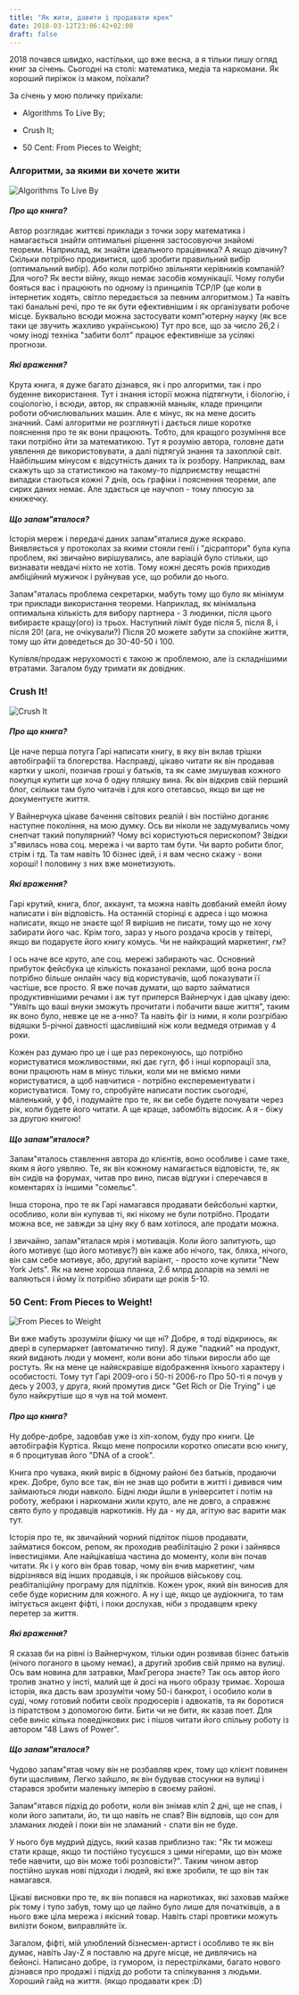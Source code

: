 ```yaml
---
title: "Як жити, давити і продавати крек"
date: 2018-03-12T23:06:42+02:00
draft: false
---
```


2018 почався швидко, настільки, що вже весна, а я тільки пишу огляд книг за січень.
Сьогодні на столі: математика, медіа та наркомани. Як хороший пиріжок із маком, поїхали?

За січень у мою поличку приїхали:

- Algorithms To Live By;

- Crush It;

- 50 Cent: From Pieces to Weight;

### Алгоритми, за якими ви хочете жити


![Algorithms To Live By](https://s26.postimg.cc/wtxt7s2bt/4181_Ap_Hes8_L._SX325_BO1_204_203_200.jpg "Algorithms to Live By")

#### *Про що книга?*
Автор розглядає життєві приклади з точки зору математика і намагається знайти оптимальні рішення застосовуючи знайомі теореми.
Наприклад, як знайти ідеального працівника? А якщо дівчину? Скільки потрібно продивитися, щоб зробити правильний вибір (оптимальний вибір).
Або коли потрібно звільняти керівників компаній? Для чого? Як вести війну, якщо немає засобів комунікації.
Чому голуби бояться вас і працюють по одному із принципів TCP/IP (це коли в інтернетик ходять, світло передається за певним алгоритмом.)
Та навіть такі банальні речі, про те як бути ефективнішим і як організувати робоче місце.
Буквально всюди можна застосувати комп"ютерну науку (як все таки це звучить жахливо українською)
Тут про все, що за число 26,2 і чому іноді техніка "забити болт" працює ефективніше за усілякі прогнози.


#### *Які враження?*
Крута книга, я дуже багато дізнався, як і про алгоритми, так і про буденне використання.
Тут і знання історії можна підтягнути, і біологію, і соціологію, і всюди, автор, як справжній маньяк,
кладе принципи роботи обчислювальних машин. Але є мінус, як на мене досить значний.
Самі алгоритми не розглянуті і дається лише коротке пояснення про те як вони працюють. Тобто, для кращого розуміння
все таки потрібно йти за математикою. Тут я розумію автора, головне дати уявлення де використовувати, а далі
підтягуй знання та захоплюй світ. Найбільшим мінусом є відсутність даних та їх розбору.
Наприклад, вам скажуть що за статистикою на такому-то підприємству нещастні випадки стаються кожні 7 днів,
ось графіки і пояснення теореми, але сирих даних немає. 
Але здається це научпоп - тому плюсую за книжечку.

#### *Що запам"яталося?*
Історія мереж і передачі даних запам"яталися дуже яскраво. Виявляється у протоколах за якими стояли
генії і "дісраптори" була купа проблем, які звичайно вирішувались, але варіацій було стільки, що визнавати невдачі 
ніхто не хотів. Тому кожні десять років приходив амбіційний мужичок і руйнував усе, що робили до нього.

Запам"яталась проблема секретарки, мабуть тому що було як мінімум три приклади використання теореми.
Наприклад, як мінімальна оптимальна кількість для вибору партнера - 3 людинки, після цього вибираєте кращу(ого) із трьох.
Наступний ліміт буде після 5, після 8, і після 20! (ага, не очікували?)
Після 20 можете забути за спокійне життя, тому що йти доведеться до 30-40-50 і 100.

Купівля/продаж нерухомості є такою ж проблемою, але із складнішими втратами. Загалом буду тримати як довідник.


### Crush It!


![Crush It](https://s26.postimg.cc/a58m8dda1/crush-it.jpg "Crush It")


#### *Про що книга?*
Це наче перша потуга Гарі написати книгу, в яку він вклав трішки автобіграфії та блогерства.
Насправді, цікаво читати як він продавав картки у школі, позичав гроші у батьків, та як саме
змушував кожного покупця купити ще хоча б одну пляшку вина. Як він відкрив свій перший блог,
скільки там було читачів і для кого отетавсьо, якщо ви ще не документуєте життя.

У Вайнерчука цікаве бачення світових реалій і він постійно доганяє наступне покоління, на мою думку.
Ось ви ніколи не задумувались чому снепчат такий популярний?
Чому всі користуються перископом? Звідки з"явилась нова соц. мережа і чи варто там бути. Чи варто робити блог, стрім і тд.
Та там навіть 10 бізнес ідей, і я вам чесно скажу - вони хороші! І половину з них вже монетизують.


#### *Які враження?*
Гарі крутий, книга, блог, аккаунт, та можна навіть довбаний емейл йому написати і він відповість. 
На останній сторінці є адреса і що можна написати, якщо не знаєте що! Я вирішив не писати, тому що не хочу забирати його час.
Крім того, зараз у нього роздача кросів у твітері, якщо ви подаруєте його книгу комусь. Чи не найкращий маркетинг, гм?

І ось наче все круто, але соц. мережі забирають час. Основний прибуток фейсбука це кількість показаної реклами, 
щоб вона росла потрібно більше онлайн часу від користувачів, щоб показувати її частіше, все просто. 
Я вже почав думати, що варто займатися продуктивнішими речами і аж тут приперся Вайнерчук і дав цікаву ідею:
"Уявіть що ваші внуки зможуть прочитати і побачити ваше життя", таким як воно було, невже це не а-нно?
Та навіть фіг із ними, я коли розгрібаю відяшки 5-річної давності щасливіший ніж коли ведмедя отримав у 4 роки.

Кожен раз думаю про це і ще раз переконуюсь, що потрібно користуватися можливостями, які дає гугл, фб і інші корпорації зла,
вони працюють нам в мінус тільки, коли ми не вміємо ними користуватися, а щоб навчитися - потрібно експерементувати і користуватися.
Тому го, спробуйте написати постик сьогодні, маленький, у фб, і подумайте про те, як ви себе будете почувати через рік, коли будете його читати.
А ще краще, забомбіть відосик. А я - біжу за другою книгою!


#### *Що запам"яталося?*
Запам"яталось ставлення автора до клієнтів, воно особливе і саме таке, яким я його уявляю.
Те, як він кожному намагається відповісти, те, як він сидів на форумах, читав про вино, писав відгуки і сперечався в коментарях
із іншими "сомельє". 

Інша сторона, про те як Гарі намагався продавати бейсбольні картки, особливо, коли він купував ті, які нікому не були потрібно. 
Продати можна все, не завжди за ціну яку б вам хотілося, але продати можна. 

І звичайно, запам"яталася мрія і мотивація. Коли його запитують, що його мотивує (що його мотивує?)
він каже або нічого, так, бляха, нічого, він сам себе мотивує, або, другий варіант, -
просто хоче купити "New York Jets". Як на мене хороша планка, 2.6 млрд доларів на землі не валяються
і йому їх потрібно збирати ще років 5-10. 


### 50 Cent: From Pieces to Weight!


![From Pieces to Weight](https://s26.postimg.cc/g66b5ka7t/from-pieces-to-weight.jpg "From Pieces to Weight")


Ви вже мабуть зрозуміли фішку чи ще ні? Добре, я тоді відкриюсь, як двері в супермаркет (автоматично типу).
Я дуже "падкий" на продукт, який видають люди у момент, коли вони або тільки виросли або ще ростуть.
Як на мене це найяскравіше відображення їхнього характеру і особистості. Тому тут Гарі 2009-ого і 50-ті 2006-го
Про 50-ті я почув у десь у 2003, у друга, який промутив диск "Get Rich or Die Trying" і це було найкрутіше що я чув на той момент.

#### *Про що книга?*
Ну добре-добре, задовбав уже із хіп-хопом, буду про книги. Це автобіграфія Куртіса. Якщо мене попросили коротко описати всю книгу,
я б процитував його "DNA of a crook". 

Книга про чувака, який виріс в бідному районі без батьків, продаючи крек.
Добре, було все так, він не знав що робити в житті і дивився чим займаються люди навколо. Бідні люди йшли в університет і потім на роботу,
жебраки і наркомани жили круто, але не довго, а справжнє свято було у продавців наркотиків. Ну да - ну да, агітую вас варити мак тут. 

Історія про те, як звичайний чорний підліток пішов продавати, займатися боксом, репом, як проходив реабілітацію 2 роки і зайнявся інвестиціями.
Але найцікавіша частина до моменту, коли він почав читати. Як і у кого він брав товар, чому він вчив маркетинг, чим відрізнявся від інших продавців,
і як пройшов військову соц. реабіталіційну програму для підлітків. Кожен урок, який він виносив для себе буде корисним для кожного.
А ну і ще, якщо це аудіокнига, то там імітується акцент фіфті, і поки дослухав, ніби з продавцем креку перетер за життя.


#### *Які враження?*
Я сказав би на рівні із Вайнерчуком, тільки один розвивав бізнес батьків (нічого поганого в цьому немає), а другий
зробив свій прямо на вулиці. Ось вам новина для затравки, МакГрегора знаєте? Так ось автор його тролив знатно у інсті, 
малий ще й досі на нього образу тримає. Хороша історія, яка дасть вам зрозуміти чому 50-і банкрот, і особило коли в суді, чому
готовий побити своїх продюсерів і адвокатів, та як боротися із піратством з допомогою бити. Бити чи не бити, як казав поет.
Для себе виніс кілька поведінкових рис і пішов читати його спільну роботу із автором "48 Laws of Power". 


#### *Що запам"яталося?*
Чудово запам"ятав чому він не розбавляв крек, тому що клієнт повинен бути щасливим,
Легко зайшло, як він будував стосунки на вулиці і старався зробити маленьку імперію в своєму районі.

Запам"ятався підхід до роботи, коли він знімав кліп 2 дні, ще не спав, і коли його запитали, йо, ти що навіть не спав?
Він відповів, що сон для зламаних людей і поки він не зламаний - спати він не буде.

У нього був мудрий дідусь, який казав приблизно так: "Як ти можеш стати краще, якщо ти постійно тусуєшся з цими нігерами, 
що він може тебе навчити, що він може тобі розповісти?". Таким чином автор постійно шукав нові підходи
і людей, які вже зробили, те що він так намагався. 

Цікаві висновки про те, як він попався на наркотиках, які заховав майже рік тому і тупо забув, тому що це лайно було лише для початківців,
а в нього вже ціла мережа і якісний товар. Навіть старі провтики можуть вилізти боком, виправляйте їх.

Загалом, фіфті, мій улюблений бізнесмен-артист і особливо те як він думає, навіть Jay-Z я поставлю на друге місце, не дивлячись на бейонсі.
Написано добре, із гумором, із перестрілками, багато нового дізнався про продажі і підхід до роботи та спілкування з людьми. Хороший гайд на життя. (якщо продавати крек :D)

